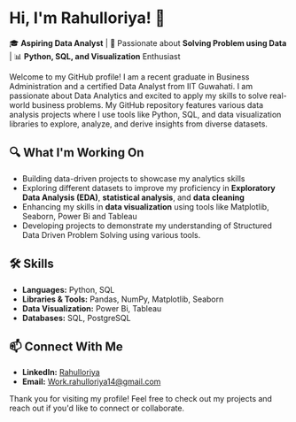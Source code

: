 # Hi, I'm Rahulloriya! 👋

🎓 **Aspiring Data Analyst** | 🧠 Passionate about **Solving Problem using Data** | 📊 **Python, SQL, and Visualization** Enthusiast

Welcome to my GitHub profile! I am a recent graduate in Business Administration and a certified Data Analyst from IIT Guwahati. I am passionate about Data Analytics and excited to apply my skills to solve real-world business problems. My GitHub repository features various data analysis projects where I use tools like Python, SQL, and data visualization libraries to explore, analyze, and derive insights from diverse datasets.

## 🔍 **What I'm Working On**
- Building data-driven projects to showcase my analytics skills
- Exploring different datasets to improve my proficiency in **Exploratory Data Analysis (EDA)**, **statistical analysis**, and **data cleaning**
- Enhancing my skills in **data visualization** using tools like Matplotlib, Seaborn, Power Bi and Tableau
- Developing projects to demonstrate my understanding of Structured Data Driven Problem Solving using various tools.

## 🛠 **Skills**
- **Languages:** Python, SQL
- **Libraries & Tools:** Pandas, NumPy, Matplotlib, Seaborn
- **Data Visualization:** Power Bi, Tableau
- **Databases:** SQL, PostgreSQL

## 📫 **Connect With Me**
- **LinkedIn:** [Rahulloriya](https://linkedin.com/in/rahulloriya)
- **Email:** Work.rahulloriya14@gmail.com 

Thank you for visiting my profile! Feel free to check out my projects and reach out if you'd like to connect or collaborate.
